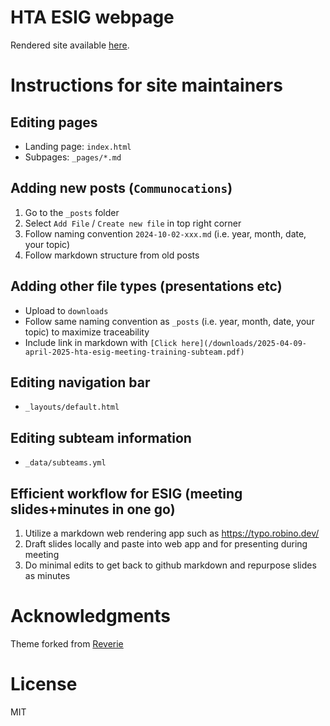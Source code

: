 # HTA ESIG webpage
Rendered site available [here](https://htaesig.github.io/).

# Instructions for site maintainers

## Editing pages

- Landing page: ``index.html`` 
- Subpages: ``_pages/*.md``

## Adding new posts (``Communocations``)

1. Go to the ``_posts`` folder
2. Select ``Add File`` / ``Create new file`` in top right corner
3. Follow naming convention ``2024-10-02-xxx.md`` (i.e. year, month, date, your topic)
4. Follow markdown structure from old posts 

## Adding other file types (presentations etc)
- Upload to ``downloads``
- Follow same naming convention as ``_posts`` (i.e. year, month, date, your topic) to maximize traceability
- Include link in markdown with ``[Click here](/downloads/2025-04-09-april-2025-hta-esig-meeting-training-subteam.pdf)``

## Editing navigation bar
- ``_layouts/default.html``

## Editing subteam information
- ``_data/subteams.yml``

## Efficient workflow for ESIG (meeting slides+minutes in one go)
1. Utilize a markdown web rendering app such as https://typo.robino.dev/
2. Draft slides locally and paste into  web app and for presenting during meeting
3. Do minimal edits to get back to github markdown and repurpose slides as minutes

# Acknowledgments
Theme forked from [Reverie](https://github.com/amitmerchant1990/reverie/)

# License

MIT
